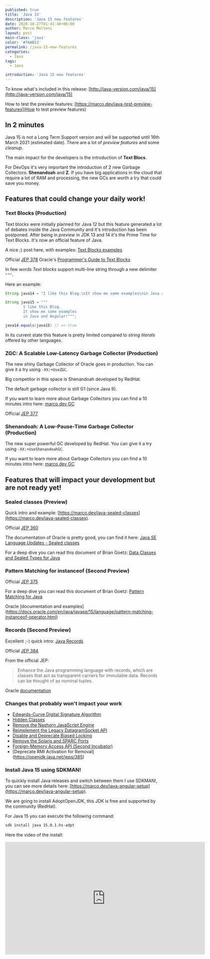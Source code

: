 ```yaml
---
published: true
title: 'Java 15'
description: 'Java 15 new features'
date: 2020-10-27T01:41:48+00:00
author: Marco Molteni
layout: post
main-class: 'java'
color: '#7AAB13'
permalink: /java-15-new-features
categories:
  - Java
tags:
  - Java

introduction: 'Java 15 new features'
---
```

To know what's included in this release: [http://java-version.com/java/15](http://java-version.com/java/15)

How to test the preview features: [https://marco.dev/java-test-preview-features](How to test preview features)

## In 2 minutes
Java 15 is not a Long Term Support version and will be supported until 16th March 2021 (estimated date). There are a lot of _preview features_ and some _cleanup_.

The main impact for the developers is the introduction of **Text Blocs**.

For DevOps it's very important the introduction of 2 new Garbage Collectors: **Shenandoah** and **Z**.
If you have big applications in the cloud that require a lot of RAM and processing, the new GCs are worth a try that could save you money.


## Features that could change your daily work!

### Text Blocks (Production)

Text blocks were initially planned for Java 12 but this feature generated a lot of debates inside the Java Community and it's introduction has been postponed.
After being in _preview_ in JDK 13 and 14 it's the Prime Time for Text Blocks.
It's now an official feature of Java.

A nice ;) post here, with examples: [Text Blocks examples](https://marco.dev/java-text-blocks)

Official [JEP 378](https://openjdk.java.net/jeps/378)
Oracle's [Programmer's Guide to Text Blocks](https://docs.oracle.com/en/java/javase/15/text-blocks/index.html)

In few words _Text blocks_ support multi-line string through a new delimiter `"""`.

Here an example:
```java
String java14 = "I like this Blog.\nIt show me some examples\nin Java and Angular!";

String java15 = """
        I like this Blog.
        It show me some examples
        in Java and Angular!""";

java14.equals(java15) // => true
```

In its current state this feature is pretty limited compared to _string literals_ offered by other languages. 

### ZGC: A Scalable Low-Latency Garbage Collector (Production)

The new shiny Garbage Collector of Oracle goes in production. You can give it a try using `-XX:+UseZGC`.

Big competitor in this space is Shenandoah developed by RedHat.

The default garbage collector is still G1 (since Java 9).

If you want to learn more about Garbage Collectors you can find a 10 minutes intro here: [marco.dev GC](https://marco.dev/garbage-collectors-intro)

Official [JEP 377](https://openjdk.java.net/jeps/377)

### Shenandoah: A Low-Pause-Time Garbage Collector (Production)

The new super powerful GC developed by RedHat. You can give it a try using `-XX:+UseShenandoahGC`.

If you want to learn more about Garbage Collectors you can find a 10 minutes intro here: [marco.dev GC](https://marco.dev/garbage-collectors-intro)

## Features that will impact your development but are not ready yet!

### Sealed classes (Preview)

Quick intro and example: 
[https://marco.dev/java-sealed-classes](https://marco.dev/java-sealed-classes).

Official [JEP 360](https://openjdk.java.net/jeps/360)

The documentation of Oracle is pretty good, you can find it here:
[Java SE Language Updates - Sealed classes](https://docs.oracle.com/en/java/javase/15/language/sealed-classes-and-interfaces.html)

For a deep dive you can read this document of Brian Goetz:
[Data Classes and Sealed Types for Java](https://cr.openjdk.java.net/~briangoetz/amber/datum.html)

### Pattern Matching for instanceof (Second Preview)

Official [JEP 375](https://openjdk.java.net/jeps/375)

For a deep dive you can read this document of Brian Goetz:
[Pattern Matching for Java](https://cr.openjdk.java.net/~briangoetz/amber/pattern-match.html)


Oracle [documentation and examples] (https://docs.oracle.com/en/java/javase/15/language/pattern-matching-instanceof-operator.html)


### Records (Second Preview)

Excellent ;-) quick intro: [Java Records](https://marco.dev/java-records)

Official [JEP 384](https://openjdk.java.net/jeps/384)

From the official JEP:
> Enhance the Java programming language with records, which are classes that act as transparent carriers for immutable data. Records can be thought of as nominal tuples.

Oracle [documentation](https://docs.oracle.com/en/java/javase/15/language/records.html)

### Changes that probably won't impact your work

- [Edwards-Curve Digital Signature Algorithm](https://openjdk.java.net/jeps/339)
- [Hidden Classes](https://openjdk.java.net/jeps/371)
- [Remove the Nashorn JavaScript Engine](https://openjdk.java.net/jeps/372)
- [Reimplement the Legacy DatagramSocket API](https://openjdk.java.net/jeps/373)
- [Disable and Deprecate Biased Locking](https://openjdk.java.net/jeps/374)
- [Remove the Solaris and SPARC Ports](https://openjdk.java.net/jeps/381)
- [Foreign-Memory Access API (Second Incubator)](https://openjdk.java.net/jeps/383)
- [Deprecate RMI Activation for Removal] (https://openjdk.java.net/jeps/385)

### Install Java 15 using SDKMAN!

To quickly install Java releases and switch between them I use SDKMAN!, you can see more details here: [https://marco.dev/java-angular-setup](https://marco.dev/java-angular-setup).

We are going to install AdoptOpenJDK, this JDK is free and supported by the community (RedHat).

For Java 15 you can execute the following command:

```bash
sdk install java 15.0.1.hs-adpt
```

Here the video of the install:
<iframe src="https://player.vimeo.com/video/473455079" width="640" height="360" frameborder="0" allow="autoplay; fullscreen" allowfullscreen></iframe>
